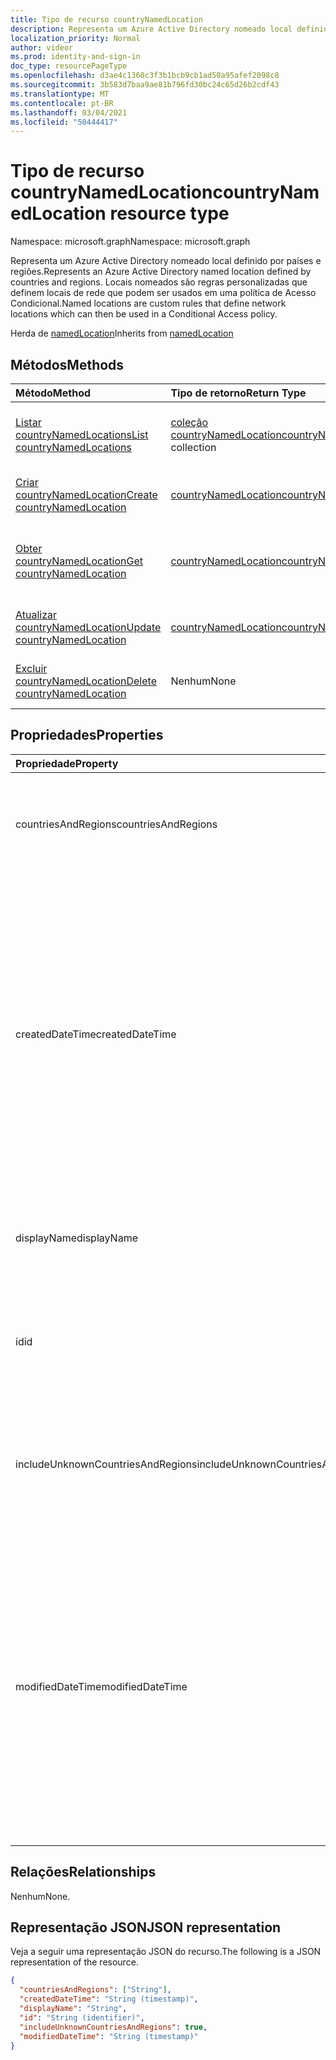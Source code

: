 ```yaml
---
title: Tipo de recurso countryNamedLocation
description: Representa um Azure Active Directory nomeado local definido por países e regiões. Locais nomeados são regras personalizadas que definem locais de rede que podem ser usados em uma política de Acesso Condicional.
localization_priority: Normal
author: videor
ms.prod: identity-and-sign-in
doc_type: resourcePageType
ms.openlocfilehash: d3ae4c1360c3f3b1bcb9cb1ad50a95afef2098c8
ms.sourcegitcommit: 3b583d7baa9ae81b796fd30bc24c65d26b2cdf43
ms.translationtype: MT
ms.contentlocale: pt-BR
ms.lasthandoff: 03/04/2021
ms.locfileid: "50444417"
---
```

# <a name="countrynamedlocation-resource-type"></a><span data-ttu-id="1d111-104">Tipo de recurso countryNamedLocation</span><span class="sxs-lookup"><span data-stu-id="1d111-104">countryNamedLocation resource type</span></span>

<span data-ttu-id="1d111-105">Namespace: microsoft.graph</span><span class="sxs-lookup"><span data-stu-id="1d111-105">Namespace: microsoft.graph</span></span>

<span data-ttu-id="1d111-106">Representa um Azure Active Directory nomeado local definido por países e regiões.</span><span class="sxs-lookup"><span data-stu-id="1d111-106">Represents an Azure Active Directory named location defined by countries and regions.</span></span> <span data-ttu-id="1d111-107">Locais nomeados são regras personalizadas que definem locais de rede que podem ser usados em uma política de Acesso Condicional.</span><span class="sxs-lookup"><span data-stu-id="1d111-107">Named locations are custom rules that define network locations which can then be used in a Conditional Access policy.</span></span>

<span data-ttu-id="1d111-108">Herda de [namedLocation](../resources/namedLocation.md)</span><span class="sxs-lookup"><span data-stu-id="1d111-108">Inherits from [namedLocation](../resources/namedLocation.md)</span></span>

## <a name="methods"></a><span data-ttu-id="1d111-109">Métodos</span><span class="sxs-lookup"><span data-stu-id="1d111-109">Methods</span></span>

| <span data-ttu-id="1d111-110">Método</span><span class="sxs-lookup"><span data-stu-id="1d111-110">Method</span></span>       | <span data-ttu-id="1d111-111">Tipo de retorno</span><span class="sxs-lookup"><span data-stu-id="1d111-111">Return Type</span></span> | <span data-ttu-id="1d111-112">Descrição</span><span class="sxs-lookup"><span data-stu-id="1d111-112">Description</span></span> |
|:-------------|:------------|:------------|
| [<span data-ttu-id="1d111-113">Listar countryNamedLocations</span><span class="sxs-lookup"><span data-stu-id="1d111-113">List countryNamedLocations</span></span>](../api/conditionalaccessroot-list-namedlocations.md) | <span data-ttu-id="1d111-114">[coleção countryNamedLocation](countryNamedLocation.md)</span><span class="sxs-lookup"><span data-stu-id="1d111-114">[countryNamedLocation](countryNamedLocation.md) collection</span></span> | <span data-ttu-id="1d111-115">Obter todos os **objetos countryNamedLocation** na organização.</span><span class="sxs-lookup"><span data-stu-id="1d111-115">Get all the **countryNamedLocation** objects in the organization.</span></span> |
| [<span data-ttu-id="1d111-116">Criar countryNamedLocation</span><span class="sxs-lookup"><span data-stu-id="1d111-116">Create countryNamedLocation</span></span>](../api/conditionalaccessroot-post-namedlocations.md) | [<span data-ttu-id="1d111-117">countryNamedLocation</span><span class="sxs-lookup"><span data-stu-id="1d111-117">countryNamedLocation</span></span>](countryNamedLocation.md) | <span data-ttu-id="1d111-118">Crie um novo **objeto countryNamedLocation.**</span><span class="sxs-lookup"><span data-stu-id="1d111-118">Create a new **countryNamedLocation** object.</span></span> |
| [<span data-ttu-id="1d111-119">Obter countryNamedLocation</span><span class="sxs-lookup"><span data-stu-id="1d111-119">Get countryNamedLocation</span></span>](../api/countrynamedlocation-get.md) | [<span data-ttu-id="1d111-120">countryNamedLocation</span><span class="sxs-lookup"><span data-stu-id="1d111-120">countryNamedLocation</span></span>](countrynamedlocation.md) | <span data-ttu-id="1d111-121">Leia as propriedades e as relações de um **objeto countryNamedLocation.**</span><span class="sxs-lookup"><span data-stu-id="1d111-121">Read the properties and relationships of a **countryNamedLocation** object.</span></span> |
| [<span data-ttu-id="1d111-122">Atualizar countryNamedLocation</span><span class="sxs-lookup"><span data-stu-id="1d111-122">Update countryNamedLocation</span></span>](../api/countrynamedlocation-update.md) | [<span data-ttu-id="1d111-123">countryNamedLocation</span><span class="sxs-lookup"><span data-stu-id="1d111-123">countryNamedLocation</span></span>](countrynamedlocation.md) | <span data-ttu-id="1d111-124">Atualize um **objeto countryNamedLocation.**</span><span class="sxs-lookup"><span data-stu-id="1d111-124">Update a **countryNamedLocation** object.</span></span> |
| [<span data-ttu-id="1d111-125">Excluir countryNamedLocation</span><span class="sxs-lookup"><span data-stu-id="1d111-125">Delete countryNamedLocation</span></span>](../api/countrynamedlocation-delete.md) | <span data-ttu-id="1d111-126">Nenhum</span><span class="sxs-lookup"><span data-stu-id="1d111-126">None</span></span> | <span data-ttu-id="1d111-127">Exclua **um objeto countryNamedLocation.**</span><span class="sxs-lookup"><span data-stu-id="1d111-127">Delete a **countryNamedLocation** object.</span></span> |

## <a name="properties"></a><span data-ttu-id="1d111-128">Propriedades</span><span class="sxs-lookup"><span data-stu-id="1d111-128">Properties</span></span>

| <span data-ttu-id="1d111-129">Propriedade</span><span class="sxs-lookup"><span data-stu-id="1d111-129">Property</span></span>     | <span data-ttu-id="1d111-130">Tipo</span><span class="sxs-lookup"><span data-stu-id="1d111-130">Type</span></span>        | <span data-ttu-id="1d111-131">Descrição</span><span class="sxs-lookup"><span data-stu-id="1d111-131">Description</span></span> |
|:-------------|:------------|:------------|
|<span data-ttu-id="1d111-132">countriesAndRegions</span><span class="sxs-lookup"><span data-stu-id="1d111-132">countriesAndRegions</span></span>|<span data-ttu-id="1d111-133">Conjunto de cadeias de caracteres</span><span class="sxs-lookup"><span data-stu-id="1d111-133">String collection</span></span>|<span data-ttu-id="1d111-134">Lista de países e/ou regiões no formato de duas letras especificado pela ISO 3166-2.</span><span class="sxs-lookup"><span data-stu-id="1d111-134">List of countries and/or regions in two-letter format specified by ISO 3166-2.</span></span>|
|<span data-ttu-id="1d111-135">createdDateTime</span><span class="sxs-lookup"><span data-stu-id="1d111-135">createdDateTime</span></span>|<span data-ttu-id="1d111-136">DateTimeOffset</span><span class="sxs-lookup"><span data-stu-id="1d111-136">DateTimeOffset</span></span>|<span data-ttu-id="1d111-137">O tipo Timestamp representa a data e a hora de criação do local usando o formato ISO 8601 e está sempre em horário UTC.</span><span class="sxs-lookup"><span data-stu-id="1d111-137">The Timestamp type represents creation date and time of the location using ISO 8601 format and is always in UTC time.</span></span> <span data-ttu-id="1d111-138">Por exemplo, meia-noite em UTC no dia 1º de janeiro de 2014 teria esta aparência: `'2014-01-01T00:00:00Z'`.</span><span class="sxs-lookup"><span data-stu-id="1d111-138">For example, midnight UTC on Jan 1, 2014 would look like this: `'2014-01-01T00:00:00Z'`.</span></span> <span data-ttu-id="1d111-139">Somente leitura.</span><span class="sxs-lookup"><span data-stu-id="1d111-139">Read-only.</span></span> <span data-ttu-id="1d111-140">Herdado [de namedLocation](../resources/namedLocation.md).</span><span class="sxs-lookup"><span data-stu-id="1d111-140">Inherited from [namedLocation](../resources/namedLocation.md).</span></span>|
|<span data-ttu-id="1d111-141">displayName</span><span class="sxs-lookup"><span data-stu-id="1d111-141">displayName</span></span>|<span data-ttu-id="1d111-142">Cadeia de caracteres</span><span class="sxs-lookup"><span data-stu-id="1d111-142">String</span></span>|<span data-ttu-id="1d111-143">Nome acessível para humanos do local.</span><span class="sxs-lookup"><span data-stu-id="1d111-143">Human-readable name of the location.</span></span> <span data-ttu-id="1d111-144">Herdado [de namedLocation](../resources/namedLocation.md).</span><span class="sxs-lookup"><span data-stu-id="1d111-144">Inherited from [namedLocation](../resources/namedLocation.md).</span></span>|
|<span data-ttu-id="1d111-145">id</span><span class="sxs-lookup"><span data-stu-id="1d111-145">id</span></span>|<span data-ttu-id="1d111-146">Cadeia de caracteres</span><span class="sxs-lookup"><span data-stu-id="1d111-146">String</span></span>|<span data-ttu-id="1d111-147">Identificador de um objeto namedLocation.</span><span class="sxs-lookup"><span data-stu-id="1d111-147">Identifier of a namedLocation object.</span></span> <span data-ttu-id="1d111-148">Somente leitura.</span><span class="sxs-lookup"><span data-stu-id="1d111-148">Read-only.</span></span> <span data-ttu-id="1d111-149">Herdado [de namedLocation](../resources/namedLocation.md).</span><span class="sxs-lookup"><span data-stu-id="1d111-149">Inherited from [namedLocation](../resources/namedLocation.md).</span></span>|
|<span data-ttu-id="1d111-150">includeUnknownCountriesAndRegions</span><span class="sxs-lookup"><span data-stu-id="1d111-150">includeUnknownCountriesAndRegions</span></span>|<span data-ttu-id="1d111-151">Boolean</span><span class="sxs-lookup"><span data-stu-id="1d111-151">Boolean</span></span>|<span data-ttu-id="1d111-152">True se os endereços IP que não mapeiam para um país ou região devem ser incluídos no local nomeado.</span><span class="sxs-lookup"><span data-stu-id="1d111-152">True if IP addresses that don't map to a country or region should be included in the named location.</span></span>|
|<span data-ttu-id="1d111-153">modifiedDateTime</span><span class="sxs-lookup"><span data-stu-id="1d111-153">modifiedDateTime</span></span>|<span data-ttu-id="1d111-154">DateTimeOffset</span><span class="sxs-lookup"><span data-stu-id="1d111-154">DateTimeOffset</span></span>|<span data-ttu-id="1d111-155">O tipo Timestamp representa a última data e hora modificadas do local usando o formato ISO 8601 e está sempre em horário UTC.</span><span class="sxs-lookup"><span data-stu-id="1d111-155">The Timestamp type represents last modified date and time of the location using ISO 8601 format and is always in UTC time.</span></span> <span data-ttu-id="1d111-156">Por exemplo, meia-noite em UTC no dia 1º de janeiro de 2014 teria esta aparência: `'2014-01-01T00:00:00Z'`.</span><span class="sxs-lookup"><span data-stu-id="1d111-156">For example, midnight UTC on Jan 1, 2014 would look like this: `'2014-01-01T00:00:00Z'`.</span></span> <span data-ttu-id="1d111-157">Somente leitura.</span><span class="sxs-lookup"><span data-stu-id="1d111-157">Read-only.</span></span> <span data-ttu-id="1d111-158">Herdado [de namedLocation](../resources/namedLocation.md).</span><span class="sxs-lookup"><span data-stu-id="1d111-158">Inherited from [namedLocation](../resources/namedLocation.md).</span></span>|

## <a name="relationships"></a><span data-ttu-id="1d111-159">Relações</span><span class="sxs-lookup"><span data-stu-id="1d111-159">Relationships</span></span>

<span data-ttu-id="1d111-160">Nenhum</span><span class="sxs-lookup"><span data-stu-id="1d111-160">None.</span></span>

## <a name="json-representation"></a><span data-ttu-id="1d111-161">Representação JSON</span><span class="sxs-lookup"><span data-stu-id="1d111-161">JSON representation</span></span>

<span data-ttu-id="1d111-162">Veja a seguir uma representação JSON do recurso.</span><span class="sxs-lookup"><span data-stu-id="1d111-162">The following is a JSON representation of the resource.</span></span>

<!-- {
  "blockType": "resource",
  "optionalProperties": [

  ],
  "@odata.type": "microsoft.graph.countryNamedLocation"
}-->

```json
{
  "countriesAndRegions": ["String"],
  "createdDateTime": "String (timestamp)",
  "displayName": "String",
  "id": "String (identifier)",
  "includeUnknownCountriesAndRegions": true,
  "modifiedDateTime": "String (timestamp)"
}
```

<!-- uuid: 16cd6b66-4b1a-43a1-adaf-3a886856ed98
2019-02-04 14:57:30 UTC -->
<!-- {
  "type": "#page.annotation",
  "description": "countryNamedLocation resource",
  "keywords": "",
  "section": "documentation",
  "tocPath": ""
}-->

